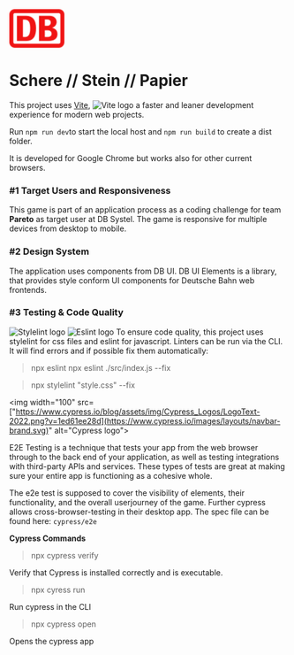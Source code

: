 <img width="100" src="./images/db_logo.svg" alt="DB">

# Schere // Stein // Papier


This project uses [Vite](https://vitejs.dev/), <img width="30" src="https://vitejs.dev/logo.svg" alt="Vite logo"> a faster and leaner development experience for modern web projects.

Run `npm run dev`to start the local host and `npm run build` to create a dist folder.

It is developed for Google Chrome but works also for other current browsers.

### #1 Target Users and Responsiveness
This game is part of an application process as a coding challenge for team **Pareto** as target user at DB Systel.
The game is responsive for multiple devices from desktop to mobile.
### #2 Design System
The application uses components from DB UI. DB UI Elements is a library, that provides style conform UI components for Deutsche Bahn web frontends.
### #3 Testing & Code Quality

<img width="100" src="https://stylelint.io/img/light.svg" alt="Stylelint logo">  
<img width="50" src="https://upload.wikimedia.org/wikipedia/commons/thumb/e/e3/ESLint_logo.svg/1200px-ESLint_logo.svg.png" alt="Eslint logo">
To ensure code quality, this project uses stylelint for css files and eslint for javascript.
Linters can be run via the CLI.
It will find errors and if possible fix them automatically:

   > npx eslint npx eslint ./src/index.js --fix

   > npx stylelint "style.css" --fix


<img width="100" src=["https://www.cypress.io/blog/assets/img/Cypress_Logos/LogoText-2022.png?v=1ed61ee28d](https://www.cypress.io/images/layouts/navbar-brand.svg)" alt="Cypress logo">

E2E Testing is a technique that tests your app from the web browser through to the back end of your application, as well as testing integrations with third-party APIs and services. These types of tests are great at making sure your entire app is functioning as a cohesive whole.

The e2e test is supposed to cover the visibility of elements, their functionality, and the overall userjourney of the game.
Further cypress allows cross-browser-testing in their desktop app.
The spec file can be found here: `cypress/e2e`

**Cypress Commands**

> npx cypress verify

Verify that Cypress is installed correctly and is executable.

> npx cyress run

Run cypress in the CLI

> npx cypress open

Opens the cypress app
